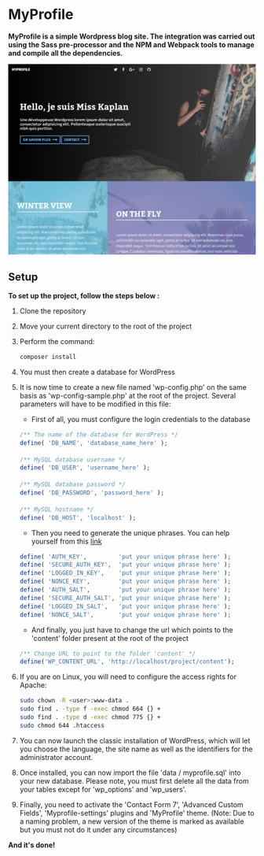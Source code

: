 # MyProfile

**MyProfile is a simple Wordpress blog site. The integration was carried out using the Sass pre-processor and the NPM and Webpack tools to manage and compile all the dependencies.**

![Theme screenshot](content/themes/myprofile/screenshot.png)

## Setup

**To set up the project, follow the steps below :**

1. Clone the repository

2. Move your current directory to the root of the project

3. Perform the command:
    ````bash
    composer install
    ````
4. You must then create a database for WordPress
5. It is now time to create a new file named 'wp-config.php' on the same basis as 'wp-config-sample.php' at the root of the project. Several parameters will have to be modified in this file:
    
    * First of all, you must configure the login credentials to the database
    
    ````php
    /** The name of the database for WordPress */
    define( 'DB_NAME', 'database_name_here' );
    
    /** MySQL database username */
    define( 'DB_USER', 'username_here' );
    
    /** MySQL database password */
    define( 'DB_PASSWORD', 'password_here' );
    
    /** MySQL hostname */
    define( 'DB_HOST', 'localhost' );
    ````
   * Then you need to generate the unique phrases. You can help yourself from this [link](https://api.wordpress.org/secret-key/1.1/salt/)
   ````php
   define( 'AUTH_KEY',         'put your unique phrase here' );
   define( 'SECURE_AUTH_KEY',  'put your unique phrase here' );
   define( 'LOGGED_IN_KEY',    'put your unique phrase here' );
   define( 'NONCE_KEY',        'put your unique phrase here' );
   define( 'AUTH_SALT',        'put your unique phrase here' );
   define( 'SECURE_AUTH_SALT', 'put your unique phrase here' );
   define( 'LOGGED_IN_SALT',   'put your unique phrase here' );
   define( 'NONCE_SALT',       'put your unique phrase here' );
   ````
   * And finally, you just have to change the url which points to the 'content' folder present at the root of the project
   ```php
   /** Change URL to point to the folder 'content' */
   define('WP_CONTENT_URL', 'http://localhost/project/content');
   ```
6. If you are on Linux, you will need to configure the access rights for Apache:
    ````bash
    sudo chown -R <user>:www-data .
    sudo find . -type f -exec chmod 664 {} +
    sudo find . -type d -exec chmod 775 {} +
    sudo chmod 644 .htaccess
    ````

7. You can now launch the classic installation of WordPress, which will let you choose the language, the site name as well as the identifiers for the administrator account.
    
8. Once installed, you can now import the file 'data / myprofile.sql' into your new database. Please note, you must first delete all the data from your tables except for 'wp_options' and 'wp_users'. 

9. Finally, you need to activate the 'Contact Form 7', 'Advanced Custom Fields', 'Myprofile-settings' plugins and 'MyProfile' theme. (Note: Due to a naming problem, a new version of the theme is marked as available but you must not do it under any circumstances)
        
**And it's done!** 
